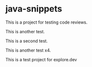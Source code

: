 # java-snippets

This is a project for testing code reviews.

This is another test.

This is a second test.

This is another test x4.

This is a test project for explore.dev 

